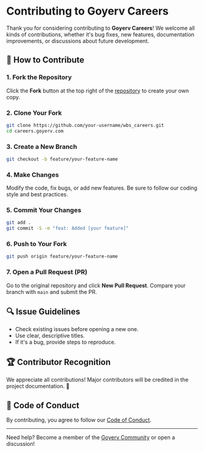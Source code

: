 # Contributing to Goyerv Careers

Thank you for considering contributing to **Goyerv Careers**!  We welcome all kinds of contributions, whether it's bug fixes, new features, documentation improvements, or discussions about future development.

## 📌 How to Contribute

### 1. Fork the Repository
Click the **Fork** button at the top right of the [repository](https://github.com/goyerv/wbs_careers) to create your own copy.

### 2. Clone Your Fork
```bash
git clone https://github.com/your-username/wbs_careers.git
cd careers.goyerv.com
```

### 3. Create a New Branch
```bash
git checkout -b feature/your-feature-name
```

### 4. Make Changes
Modify the code, fix bugs, or add new features. Be sure to follow our coding style and best practices.

### 5. Commit Your Changes
```bash
git add .
git commit -S -m "feat: Added [your feature]"
```

### 6. Push to Your Fork
```bash
git push origin feature/your-feature-name
```

### 7. Open a Pull Request (PR)
Go to the original repository and click **New Pull Request**. Compare your branch with `main` and submit the PR.

## 🔍 Issue Guidelines
- Check existing issues before opening a new one.
- Use clear, descriptive titles.
- If it's a bug, provide steps to reproduce.

## 🏆 Contributor Recognition
We appreciate all contributions! Major contributors will be credited in the project documentation. 💙

## 📜 Code of Conduct
By contributing, you agree to follow our [Code of Conduct](CODE_OF_CONDUCT.md).

---

Need help? Become a member of the [Goyerv Community](https://community.goyerv.com) or open a discussion!
